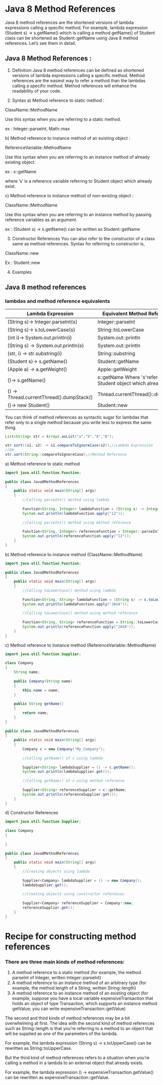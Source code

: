 # Java 8 Method References

Java 8 method references are the shortened versions of lambda expressions calling a specific method. For example, lambda expression (Student s) -> s.getName() which is calling a method getName() of Student class can be shortened as Student::getName using Java 8 method references. Let’s see them in detail.


## Java 8 Method References :

1) Definition
Java 8 method references can be defined as shortened versions of lambda expressions calling a specific method. Method references are the easiest way to refer a method than the lambdas calling a specific method. Method references will enhance the readability of your code.

2) Syntax
a) Method reference to static method :

ClassName::MethodName

Use this syntax when you are referring to a static method.

ex : Integer::parseInt, Math::max

b) Method reference to instance method of an existing object :

ReferenceVariable::MethodName

Use this syntax when you are referring to an instance method of already existing object.

ex : s::getName

where ‘s’ is a reference variable referring to Student object which already exist.

c) Method reference to instance method of non-existing object :

ClassName::MethodName

Use this syntax when you are referring to an instance method by passing reference variables as an argument.

ex : (Student s) -> s.getName() can be written as Student::getName

3) Constructor References
You can also refer to the constructor of a class same as method references. Syntax for referring to constructor is,

ClassName::new

Ex : Student::new

4) Examples

## Java 8 method references

### lambdas and method reference equivalents

| Lambda Expression					     	| Equivalent Method References										|
|-------------------------|----------------------------|
| (String s)-> Integer.parseInt(s)			| Integer::parseInt 												|
| (String s)-> s.toLowerCase(s)				| String::toLowerCase												|
| (int i)-> System.out.println(i)			| System.out::println			 									|
| (String s) -> System.out.println(s)		| System.out::println			 									|
| (str, i) -> str.substring(i)				| String::substring			 										|
| (Student s)-> s.getName() 				| Student::getName													|
| (Apple a) -> a.getWeight()				| Apple::getWeight													|
| ()-> s.getName()  						| s::getName Where 's'referes to Student object which already exist.|
| () -> Thread.currentThread().dumpStack() 	| Thread.currentThread()::dumpStack									|
| ()-> new Student()						| Student::new              										|

You can think of method references as syntactic sugar for lambdas that refer only to a single
method because you write less to express the same thing.
```java
List<String> str = Arrays.asList("a","b","A","B");

str.sort((s1, s2) -> s1.compareToIgnoreCase(s2));//Lambda Expression
//OR
str.sort(String::compareToIgnoreCase);//Method Reference
```	
a) Method reference to static method
```java
import java.util.function.Function;
 
public class Java8MethodReferences
{
    public static void main(String[] args) 
    {
        //Calling parseInt() method using lambda
         
        Function<String, Integer> lambdaFunction = (String s) -> Integer.parseInt(s);
        System.out.println(lambdaFunction.apply("12"));
         
        //Calling parseInt() method using method reference
         
        Function<String, Integer> referenceFunction = Integer::parseInt;
        System.out.println(referenceFunction.apply("12"));
    }
}
```
b) Method reference to instance method (ClassName::MethodName)
```java
import java.util.function.Function;
 
public class Java8MethodReferences
{
    public static void main(String[] args) 
    {
        //Calling toLowerCase() method using lambda
         
        Function<String, String> lambdaFunction = (String s) -> s.toLowerCase();
        System.out.println(lambdaFunction.apply("JAVA"));
         
        //Calling toLowerCase() method using method reference
         
        Function<String, String> referenceFunction = String::toLowerCase;
        System.out.println(referenceFunction.apply("JAVA"));
    }
}
```
c) Method reference to instance method (ReferenceVariable::MethodName)
```java
import java.util.function.Supplier;
 
class Company
{
    String name;
     
    public Company(String name) 
    {
        this.name = name;
    }
     
    public String getName()
    {
        return name;
    }
}
 
public class Java8MethodReferences
{
    public static void main(String[] args) 
    {
        Company c = new Company("My_Company");
         
        //Calling getName() of c using lambda
         
        Supplier<String> lambdaSupplier = () -> c.getName();
        System.out.println(lambdaSupplier.get());
         
        //Calling getName() of c using method reference
         
        Supplier<String> referenceSupplier = c::getName;
        System.out.println(referenceSupplier.get());
    }
}
```
d) Constructor References
```java
import java.util.function.Supplier;
 
class Company
{
     
}
 
public class Java8MethodReferences
{
    public static void main(String[] args) 
    {
        //Creating objects using lambda
         
        Supplier<Company> lambdaSupplier = () -> new Company();
        lambdaSupplier.get();
         
        //Creating objects using constructor references
         
        Supplier<Company> referenceSupplier = Company::new;
        referenceSupplier.get();
    }
}
```
# Recipe for constructing method references

### There are three main kinds of method references:

1. A method reference to a static method (for example, the method parseInt of Integer, written Integer::parseInt)
2. A method reference to an instance method of an arbitrary type (for example, the method length of a String, written String::length)
3. A method reference to an instance method of an existing object (for example, suppose you have a local variable expensiveTransaction that holds an object of type Transaction, which supports an instance method getValue; you can write expensiveTransaction::getValue)

The second and third kinds of method references may be a bit overwhelming at first. The idea with the second kind of method references such as String::length is that you’re referring to a method to an object that will be supplied as one of the parameters of the lambda. 

For example, the lambda expression (String s) -> s.toUpperCase() can be rewritten as String::toUpperCase.

But the third kind of method references refers to a situation when you’re calling a method in a lambda to an external object that already exists.

For example, the lambda expression () -> expensiveTransaction.getValue() can be rewritten as expensiveTransaction::getValue.
